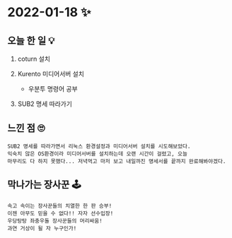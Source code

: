 # 2022-01-18 ✨

## 오늘 한 일 💡

1. coturn 설치

2. Kurento 미디어서버 설치

	+ 우분투 명령어 공부

3. SUB2 명세 따라가기

## 느낀 점 🙄

```
SUB2 명세를 따라가면서 리눅스 환경설정과 미디어서버 설치를 시도해보았다.  
익숙치 않은 OS환경이라 미디어서버를 설치하는데 오랜 시간이 걸렸고, 오늘  
마무리도 다 하지 못했다... 저녁먹고 마저 보고 내일까진 명세서를 끝까지 완료해봐야겠다.
```

## 막나가는 장사꾼 🕹

```
속고 속이는 장사꾼들의 치열한 한 판 승부!
이젠 아무도 믿을 수 없다!! 자자 선수입장!
우당탕탕 좌충우돌 장사꾼들의 머리싸움!
과연 거상이 될 자 누구인가!
```
